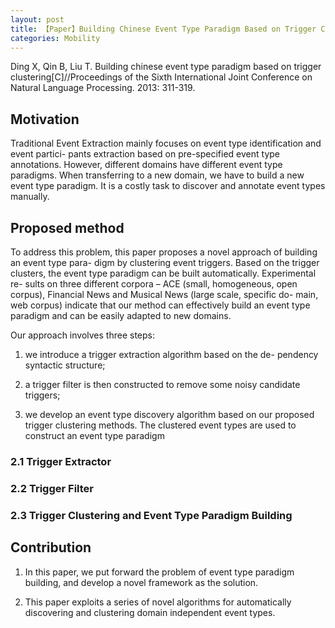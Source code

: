 ```yaml
---
layout: post
title: 【Paper】Building Chinese Event Type Paradigm Based on Trigger Clustering
categories: Mobility
---
```


Ding X, Qin B, Liu T. Building chinese event type paradigm based on trigger clustering[C]//Proceedings of the Sixth International Joint Conference on Natural Language Processing. 2013: 311-319.

## Motivation

Traditional Event Extraction mainly focuses on event type identification and event partici- pants extraction based on pre-specified event type annotations. However, different domains have different event type paradigms. When transferring to a new domain, we have to build a new event type paradigm. It is a costly task to discover and annotate event types manually.

## Proposed method

To address this problem, this paper proposes a novel approach of building an event type para- digm by clustering event triggers. Based on the trigger clusters, the event type paradigm can be built automatically. Experimental re- sults on three different corpora – ACE (small, homogeneous, open corpus), Financial News and Musical News (large scale, specific do- main, web corpus) indicate that our method can effectively build an event type paradigm and can be easily adapted to new domains.

Our approach involves three steps: 

1) we introduce a trigger extraction algorithm based on the de- pendency syntactic structure; 

2) a trigger filter is then constructed to remove some noisy candidate triggers; 

3) we develop an event type discovery algorithm based on our proposed trigger clustering methods. The clustered event types are used to construct an event type paradigm

### 2.1 Trigger Extractor

### 2.2 Trigger Filter

### 2.3 Trigger Clustering and Event Type Paradigm Building

## Contribution

1. In this paper, we put forward the problem of event type paradigm building, and develop a novel framework as the solution.

2. This paper exploits a series of novel algorithms for automatically discovering and clustering domain independent event types.
